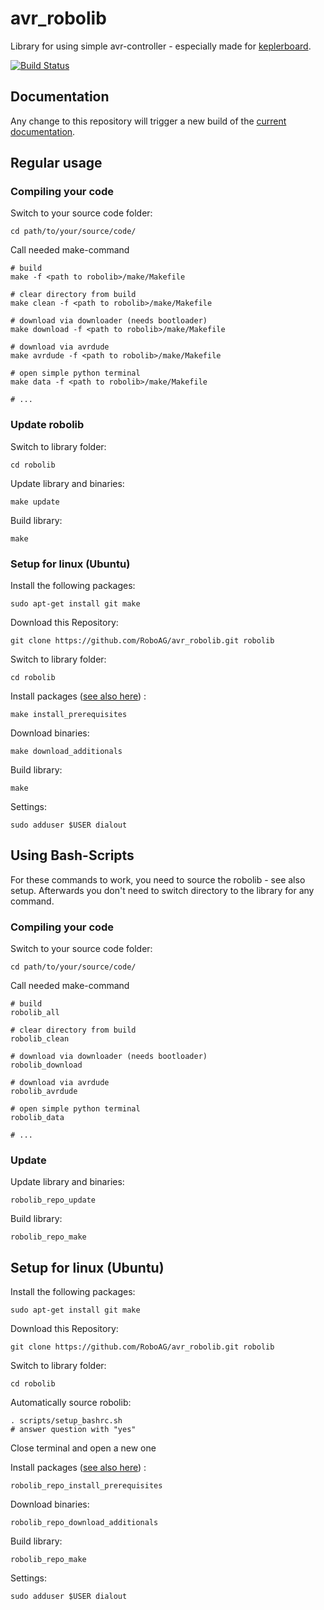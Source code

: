 # avr_robolib
Library for using simple avr-controller - especially made for [keplerboard](https://github.com/RoboAG/eagle_keplerboard).

[![Build Status](https://travis-ci.org/RoboAG/avr_robolib.svg?branch=master)](https://travis-ci.org/RoboAG/avr_robolib)



## Documentation
Any change to this repository will trigger a new build of the [current documentation](https://roboag.github.io/doc_robolib/).


## Regular usage
### Compiling your code
Switch to your source code folder:

    cd path/to/your/source/code/

Call needed make-command

    # build
    make -f <path to robolib>/make/Makefile

    # clear directory from build
    make clean -f <path to robolib>/make/Makefile

    # download via downloader (needs bootloader)
    make download -f <path to robolib>/make/Makefile

    # download via avrdude
    make avrdude -f <path to robolib>/make/Makefile

    # open simple python terminal
    make data -f <path to robolib>/make/Makefile

    # ...


### Update robolib
Switch to library folder:

    cd robolib

Update library and binaries:

    make update

Build library:

    make


### Setup for linux (Ubuntu)
Install the following packages:

    sudo apt-get install git make

Download this Repository:

    git clone https://github.com/RoboAG/avr_robolib.git robolib

Switch to library folder:

    cd robolib

Install packages ([see also here](scripts/install_prerequisites.sh)) :

    make install_prerequisites


Download binaries:

    make download_additionals

Build library:

    make

Settings:

    sudo adduser $USER dialout



## Using Bash-Scripts
For these commands to work, you need to source the robolib - see also setup. Afterwards you don't need to switch directory to the library for any command.

### Compiling your code
Switch to your source code folder:

    cd path/to/your/source/code/

Call needed make-command

    # build
    robolib_all

    # clear directory from build
    robolib_clean

    # download via downloader (needs bootloader)
    robolib_download

    # download via avrdude
    robolib_avrdude

    # open simple python terminal
    robolib_data

    # ...


### Update

Update library and binaries:

    robolib_repo_update

Build library:

    robolib_repo_make


## Setup for linux (Ubuntu)
Install the following packages:

    sudo apt-get install git make

Download this Repository:

    git clone https://github.com/RoboAG/avr_robolib.git robolib

Switch to library folder:

    cd robolib

Automatically source robolib:

    . scripts/setup_bashrc.sh
    # answer question with "yes"

Close terminal and open a new one

Install packages ([see also here](scripts/install_prerequisites.sh)) :

    robolib_repo_install_prerequisites

Download binaries:

    robolib_repo_download_additionals

Build library:

    robolib_repo_make

Settings:

    sudo adduser $USER dialout
